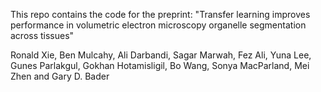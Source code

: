 This repo contains the code for the preprint: "Transfer learning improves performance in volumetric electron microscopy organelle segmentation across tissues"

Ronald Xie, Ben Mulcahy, Ali Darbandi, Sagar Marwah, Fez Ali, Yuna Lee,
Gunes Parlakgul, Gokhan Hotamisligil, Bo Wang, Sonya MacParland, 
Mei Zhen and Gary D. Bader
